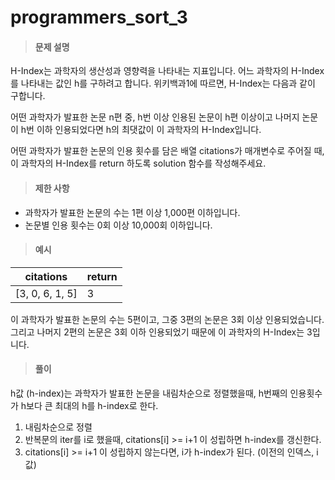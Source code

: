# programmers_sort_3

> #### 문제 설명

H-Index는 과학자의 생산성과 영향력을 나타내는 지표입니다. 어느 과학자의 H-Index를 나타내는 값인 h를 구하려고 합니다. 위키백과1에 따르면, H-Index는 다음과 같이 구합니다.

어떤 과학자가 발표한 논문 n편 중, h번 이상 인용된 논문이 h편 이상이고 나머지 논문이 h번 이하 인용되었다면 h의 최댓값이 이 과학자의 H-Index입니다.

어떤 과학자가 발표한 논문의 인용 횟수를 담은 배열 citations가 매개변수로 주어질 때, 이 과학자의 H-Index를 return 하도록 solution 함수를 작성해주세요.

> #### 제한 사항

- 과학자가 발표한 논문의 수는 1편 이상 1,000편 이하입니다.
- 논문별 인용 횟수는 0회 이상 10,000회 이하입니다.

> #### 예시

| citations       | return |
| --------------- | ------ |
| [3, 0, 6, 1, 5] | 3      |

이 과학자가 발표한 논문의 수는 5편이고, 그중 3편의 논문은 3회 이상 인용되었습니다. 그리고 나머지 2편의 논문은 3회 이하 인용되었기 때문에 이 과학자의 H-Index는 3입니다.

> #### 풀이

h값 (h-index)는 과학자가 발표한 논문을 내림차순으로 정렬했을때, h번째의 인용횟수가 h보다 큰 최대의 h를 h-index로 한다.

1. 내림차순으로 정렬
2. 반복문의 iter를 i로 했을때, citations[i] >= i+1 이 성립하면 h-index를 갱신한다.
3. citations[i] >= i+1 이 성립하지 않는다면, i가 h-index가 된다. (이전의 인덱스, i값)
